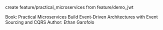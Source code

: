 create feature/practical_microservices from feature/demo_jwt

Book: Practical Microservices Build Event-Driven Architectures with Event Sourcing and CQRS
Author: Ethan Garofolo